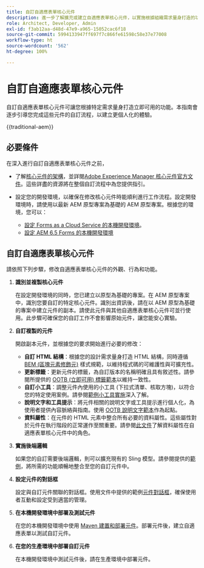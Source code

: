 ```yaml
---
title: 自訂自適應表單核心元件
description: 進一步了解擴充或建立自適應表單核心元件，以實施根據組織需求量身打造的功能。
role: Architect, Developer, Admin
exl-id: f3ab12aa-d48d-47e9-a965-15052cac6f18
source-git-commit: 5994133947ff697f7c866fe61598c58e37e77008
workflow-type: ht
source-wordcount: '562'
ht-degree: 100%

---
```


# 自訂自適應表單核心元件

自訂自適應表單核心元件可讓您根據特定需求量身打造立即可用的功能。本指南會逐步引導您完成這些元件的自訂流程，以建立更個人化的體驗。

{{traditional-aem}}

## 必要條件

在深入進行自訂自適應表單核心元件之前，

* 了解[核心元件的架構](customizing.md#customizing-the-markup-customizing-the-markup)，並詳閱[Adobe Experience Manager 核心元件官方文件](customizing.md)。這些詳盡的資源將在整個自訂流程中為您提供指引。
* 設定您的開發環境，以確保在修改核心元件時能順利進行工作流程。設定開發環境時，請使用以最新 AEM 原型專案為基礎的 AEM 原型專案。根據您的環境，您可以：

   * [設定 Forms as a Cloud Service 的本機開發環境](https://experienceleague.adobe.com/docs/experience-manager-cloud-service/content/forms/setup-configure-migrate/setup-local-development-environment.html?lang=zh-Hant)。
   * [設定 AEM 6.5 Forms 的本機開發環境](https://experienceleague.adobe.com/docs/experience-manager-learn/foundation/development/set-up-a-local-aem-development-environment.html?lang=zh-Hant)

## 自訂自適應表單核心元件

請依照下列步驟，修改自適應表單核心元件的外觀、行為和功能。

1. **識別並複製核心元件**

   在設定開發環境的同時，您已建立以原型為基礎的專案。在 AEM 原型專案中，識別您要自訂的特定核心元件。識別出資訊後，請在以 AEM 原型為基礎的專案中建立元件的副本。請使此元件與其他自適應表單核心元件可並行使用。此步驟可確保您的自訂工作不會影響原始元件，讓您能安心實驗。

1. **自訂複製的元件**

   開啟副本元件，並根據您的要求開始進行必要的修改：

   * **自訂 HTML 結構**：根據您的設計需求量身打造 HTML 結構，同時遵循 [BEM (區塊元素修飾元)](https://github.com/adobe/aem-core-wcm-components/wiki/css-coding-conventions) 樣式規範，以維持程式碼的可維護性與可擴充性。
   * **更新標籤**：更新元件的標籤，為自訂版本的名稱明確且具有敘述性。請參閱所提供的 [OOTB (立即可用) 標籤範本](https://github.com/adobe/aem-core-forms-components/blob/master/ui.af.apps/src/main/content/jcr_root/apps/core/fd/components/af-commons/v1/fieldTemplates/label.html)以維持一致性。
   * **自訂小工具**：調整元件內使用的小工具 (下拉式清單、核取方塊)，以符合您的特定使用案例。請參閱[範例小工具實施](https://github.com/adobe/aem-core-forms-components/blob/master/ui.af.apps/src/main/content/jcr_root/apps/core/fd/components/form/textinput/v1/textinput/textinput.html)深入了解。
   * **說明文字和工具提示**：將元件相關的說明文字或工具提示進行個人化，為使用者提供內容脈絡與指南。使用 [OOTB 說明文字範本](https://github.com/adobe/aem-core-forms-components/blob/master/ui.af.apps/src/main/content/jcr_root/apps/core/fd/components/af-commons/v1/fieldTemplates/questionMark.html)作為起點。
   * **資料屬性**：在元件的 HTML 元素中整合所有必要的資料屬性。這些屬性對於元件在執行階段的正常運作至關重要。請參閱[此文件](https://github.com/adobe/aem-core-forms-components/tree/master/ui.af.apps/src/main/content/jcr_root/apps/core/fd/components/form/textinput/v1/textinput)了解資料屬性在自適應表單核心元件中的角色。

1. **實施後端邏輯**

   如果您的自訂需要後端邏輯，則可以擴充現有的 Sling 模型。請參閱提供的[範例](https://github.com/adobe/aem-core-forms-components/blob/master/bundles/af-core/src/main/java/com/adobe/cq/forms/core/components/internal/models/v1/form/TextInputImpl.java)，將所需的功能順暢地整合至您的自訂元件中。

1. **設定元件的對話框**

   設定與自訂元件關聯的對話框。使用文件中提供的範例[元件對話框](https://github.com/adobe/aem-core-forms-components/blob/master/ui.af.apps/src/main/content/jcr_root/apps/core/fd/components/form/textinput/v1/textinput/_cq_dialog/.content.xml)，確保使用者互動和設定受到適當的管理。

1. **在本機開發環境中部署及測試元件**

   在您的本機開發環境中使用 [Maven 建置和部署元件](https://experienceleague.adobe.com/docs/experience-manager-core-components/using/developing/archetype/using.html?lang=zh-Hant#building-and-installing)。部署元件後，建立自適應表單以測試自訂元件。

1. **在您的生產環境中部署自訂元件**

   在本機開發環境中測試元件後，請在生產環境中部署元件。
